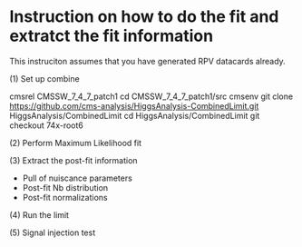 # Instruction on how to do the fit and extratct the fit information

This instruciton assumes that you have generated RPV datacards already.

(1) Set up combine 

cmsrel CMSSW_7_4_7_patch1
cd CMSSW_7_4_7_patch1/src
cmsenv
git clone https://github.com/cms-analysis/HiggsAnalysis-CombinedLimit.git HiggsAnalysis/CombinedLimit
cd HiggsAnalysis/CombinedLimit
git checkout 74x-root6

(2) Perform Maximum Likelihood fit  

(3) Extract the post-fit information  

* Pull of nuiscance parameters 
* Post-fit Nb distribution 
* Post-fit normalizations

(4) Run the limit 

(5) Signal injection test
